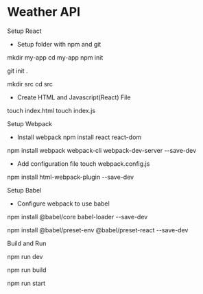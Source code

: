 # Weather API 

Setup React
 -  Setup folder with npm and git

mkdir my-app
cd my-app
npm init


git init .

mkdir src
cd src

- Create HTML and Javascript(React) File

touch index.html
touch index.js

Setup Webpack 

- Install webpack
npm install react react-dom


npm install webpack webpack-cli webpack-dev-server --save-dev

- Add configuration file
touch webpack.config.js


npm install html-webpack-plugin --save-dev

Setup Babel

- Configure webpack to use babel

npm install @babel/core babel-loader --save-dev


npm install @babel/preset-env @babel/preset-react --save-dev

Build and Run

npm run dev


npm run build

npm run start
